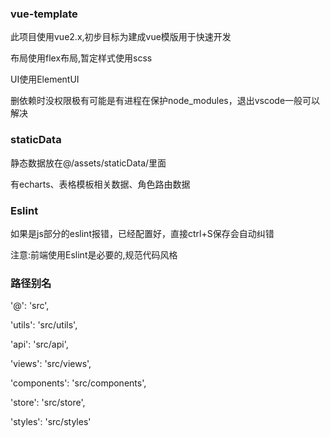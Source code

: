 ### vue-template

此项目使用vue2.x,初步目标为建成vue模版用于快速开发

布局使用flex布局,暂定样式使用scss

UI使用ElementUI

删依赖时没权限极有可能是有进程在保护node_modules，退出vscode一般可以解决

### staticData
静态数据放在@/assets/staticData/里面

有echarts、表格模板相关数据、角色路由数据

### Eslint

如果是js部分的eslint报错，已经配置好，直接ctrl+S保存会自动纠错

注意:前端使用Eslint是必要的,规范代码风格

### 路径别名
'@': 'src',

'utils': 'src/utils',

'api': 'src/api',

'views': 'src/views',

'components': 'src/components',

'store': 'src/store',

'styles': 'src/styles'